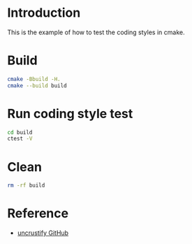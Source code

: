 # Introduction

This is the example of how to test the coding styles in cmake.

# Build

```bash
cmake -Bbuild -H.
cmake --build build
```

# Run coding style test

```bash
cd build
ctest -V
```

# Clean

```bash
rm -rf build
```

# Reference

* [uncrustify GitHub](https://github.com/uncrustify/uncrustify)
